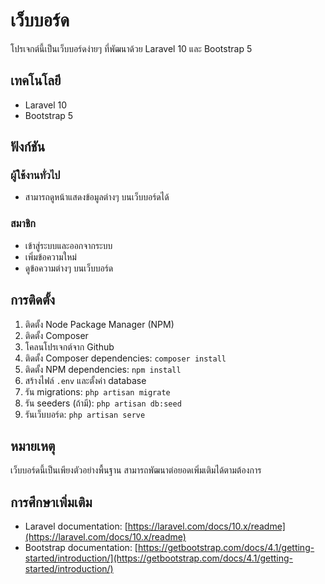 # เว็บบอร์ด

โปรเจกต์นี้เป็นเว็บบอร์ดง่ายๆ ที่พัฒนาด้วย Laravel 10 และ Bootstrap 5

## เทคโนโลยี

- Laravel 10
- Bootstrap 5

## ฟังก์ชัน

### ผู้ใช้งานทั่วไป
- สามารถดูหน้าแสดงข้อมูลต่างๆ บนเว็บบอร์ดได้

### สมาชิก
- เข้าสู่ระบบและออกจากระบบ
- เพิ่มข้อความใหม่
- ดูข้อความต่างๆ บนเว็บบอร์ด

## การติดตั้ง

1. ติดตั้ง Node Package Manager (NPM)
2. ติดตั้ง Composer
3. โคลนโปรเจกต์จาก Github
4. ติดตั้ง Composer dependencies: `composer install`
5. ติดตั้ง NPM dependencies: `npm install`
6. สร้างไฟล์ `.env` และตั้งค่า database
7. รัน migrations: `php artisan migrate`
8. รัน seeders (ถ้ามี): `php artisan db:seed`
9. รันเว็บบอร์ด: `php artisan serve`

## หมายเหตุ

เว็บบอร์ดนี้เป็นเพียงตัวอย่างพื้นฐาน สามารถพัฒนาต่อยอดเพิ่มเติมได้ตามต้องการ

## การศึกษาเพิ่มเติม

- Laravel documentation: [https://laravel.com/docs/10.x/readme](https://laravel.com/docs/10.x/readme)
- Bootstrap documentation: [https://getbootstrap.com/docs/4.1/getting-started/introduction/](https://getbootstrap.com/docs/4.1/getting-started/introduction/)
